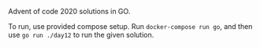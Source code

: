 Advent of code 2020 solutions in GO.

To run, use provided compose setup. Run `docker-compose run go`, and then use `go run ./day12` to run the given
solution.